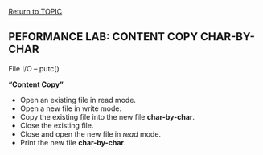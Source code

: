<a href="https://github.com/CyberTrainingUSAF/05-C-Programming/blob/master/12_IO_part_2/02_related_functions.md" rel="Return to TOPIC"> Return to TOPIC </a>

## PEFORMANCE LAB: CONTENT COPY CHAR-BY-CHAR

File I/O – putc()

**“Content Copy”**


* Open an existing file in read mode.
* Open a new file in write mode.
* Copy the existing file into the new file **char-by-char**. 
* Close the existing file.
* Close and open the new file in *read* mode.
* Print the new file **char-by-char**.
